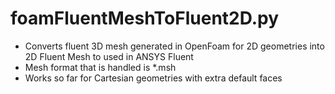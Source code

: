 # foamFluentMeshToFluent2D.py

- Converts fluent 3D mesh generated in OpenFoam for 2D geometries into 2D Fluent Mesh to used in ANSYS Fluent
- Mesh format that is handled is *.msh
- Works so far for Cartesian geometries with extra default faces
